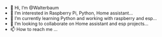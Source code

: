 - 👋 Hi, I’m @Walterbaum
- 👀 I’m interested in Raspberry Pi, Python, Home assistant...
- 🌱 I’m currently learning Python and working with raspberry and esp...
- 💞️ I’m looking to collaborate on Home assistant and esp projects...
- 📫 How to reach me ...

<!---
Walterbaum/Walterbaum is a ✨ special ✨ repository because its `README.md` (this file) appears on your GitHub profile.
You can click the Preview link to take a look at your changes.
--->
